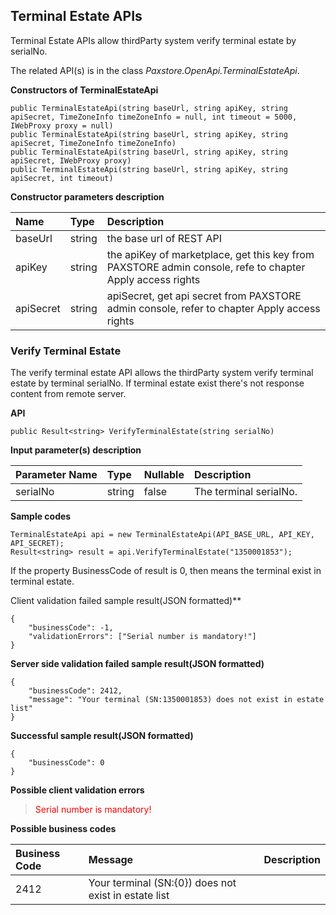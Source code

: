 ## Terminal Estate APIs

Terminal Estate APIs allow thirdParty system verify terminal estate by serialNo.

The related API(s) is in the class *Paxstore.OpenApi.TerminalEstateApi*.   

**Constructors of TerminalEstateApi**

```
public TerminalEstateApi(string baseUrl, string apiKey, string apiSecret, TimeZoneInfo timeZoneInfo = null, int timeout = 5000, IWebProxy proxy = null)
public TerminalEstateApi(string baseUrl, string apiKey, string apiSecret, TimeZoneInfo timeZoneInfo)
public TerminalEstateApi(string baseUrl, string apiKey, string apiSecret, IWebProxy proxy)
public TerminalEstateApi(string baseUrl, string apiKey, string apiSecret, int timeout)
```

**Constructor parameters description**

|Name|Type|Description|
|:----|:----|:----|
|baseUrl|string|the base url of REST API|
|apiKey|string|the apiKey of marketplace, get this key from PAXSTORE admin console, refe to chapter Apply access rights|
|apiSecret|string|apiSecret, get api secret from PAXSTORE admin console, refer to chapter Apply access rights|


### Verify Terminal Estate  

The verify terminal estate API allows the thirdParty system verify terminal estate by terminal serialNo.
If terminal estate exist there's not response content from remote server. 

**API**

```
public Result<string> VerifyTerminalEstate(string serialNo)
```


**Input parameter(s) description**

|Parameter Name|Type|Nullable|Description|
|:---|:---|:---|:---|
|serialNo|string|false|The terminal serialNo.|


**Sample codes**

```
TerminalEstateApi api = new TerminalEstateApi(API_BASE_URL, API_KEY, API_SECRET);
Result<string> result = api.VerifyTerminalEstate("1350001853");
```

If the property BusinessCode of result is 0, then means the terminal exist in terminal estate.

Client validation failed sample result(JSON formatted)**

```
{
	"businessCode": -1,
	"validationErrors": ["Serial number is mandatory!"]
}
```

**Server side validation failed sample result(JSON formatted)**

```
{
	"businessCode": 2412,
	"message": "Your terminal (SN:1350001853) does not exist in estate list"
}
```

**Successful sample result(JSON formatted)**

```
{
	"businessCode": 0
}
```

**Possible client validation errors**

> <font color=red>Serial number is mandatory!</font>  

**Possible business codes**

|Business Code|Message|Description|
|:---|:---|:---|
|2412|Your terminal (SN:{0}) does not exist in estate list|&nbsp;|